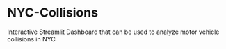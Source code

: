 # NYC-Collisions
Interactive Streamlit Dashboard that can be used to analyze motor vehicle collisions in NYC
